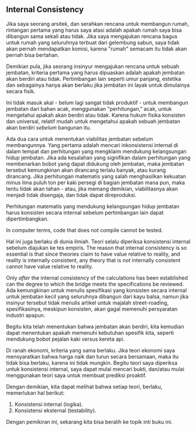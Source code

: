 ## Internal Consistency

Jika saya seorang arsitek, dan serahkan rencana untuk membangun rumah, rintangan pertama yang harus saya atasi adalah apakah rumah saya bisa dibangun sama sekali atau tidak. Jika saya mengajukan rencana bagus untuk rumah yang seluruhnya terbuat dari gelembung sabun, saya tidak akan pernah mendapatkan komisi, karena "rumah" semacam itu tidak akan pernah bisa bertahan.

Demikian pula, jika seorang insinyur mengajukan rencana untuk sebuah jembatan, kriteria pertama yang harus dipuaskan adalah apakah jembatan akan berdiri atau tidak. Pertimbangan lain seperti umur panjang, estetika dan sebagainya hanya akan berlaku jika jembatan ini layak untuk dimulainya secara fisik.

Ini tidak masuk akal - belum lagi sangat tidak produktif - untuk membangun jembatan dari bahan acak, menggunakan "perhitungan," acak, untuk mengetahui apakah akan berdiri atau tidak. Karena hukum fisika konsisten dan universal, relatif mudah untuk mengetahui apakah sebuah jembatan akan berdiri *sebelum* bangunan itu.

Ada dua cara untuk menentukan viabilitas jembatan sebelum membangunnya. Yang pertama adalah mencari inkonsistensi internal di dalam tempat dan perhitungan yang mengklaim mendukung kelangsungan hidup jembatan. Jika ada kesalahan yang signifikan dalam perhitungan yang membenarkan bobot yang dapat didukung oleh jembatan, maka jembatan tersebut kemungkinan akan dirancang terlalu banyak, atau kurang dirancang. Jika perhitungan matematis yang salah menghasilkan kekuatan minus lima puluh ton per kaki persegi di bagian jembatan mana pun, maka tentu tidak akan tahan - atau, jika memang demikian, viabilitasnya akan menjadi tidak disengaja, dan tidak dapat direproduksi.

Perhitungan matematis yang mendukung kelangsungan hidup jembatan harus konsisten secara internal sebelum pertimbangan lain dapat dipertimbangkan.

In computer terms, code that does not compile cannot be tested.

Hal ini juga berlaku di dunia ilmiah. Teori selalu diperiksa konsistensi internal sebelum diajukan ke tes empiris. The reason that internal consistency is so essential is that since theories claim to have value relative to reality, and reality is internally consistent, any theory that is *not* internally consistent cannot have value relative to reality.

Only *after* the internal consistency of the calculations has been established can the degree to which the bridge meets the specifications be reviewed. Ada kemungkinan untuk menulis spesifikasi yang konsisten secara internal untuk jembatan kecil yang seluruhnya dibangun dari kayu balsa, namun jika insinyur tersebut tidak menulis artikel untuk majalah street-roading, spesifikasinya, meskipun konsisten, akan gagal memenuhi persyaratan industri apapun.

Begitu kita telah menentukan bahwa jembatan akan berdiri, kita kemudian dapat menentukan apakah memenuhi kebutuhan spesifik kita, seperti mendukung bobot pejalan kaki versus kereta api.

Di ranah ekonomi, kriteria yang sama berlaku. Jika teori ekonomi saya mensyaratkan bahwa harga naik dan turun secara bersamaan, maka itu tidak bisa berlaku, karena ini tidak mungkin. Begitu teori saya diperiksa untuk konsistensi internal, saya dapat mulai mencari bukti, dan/atau mulai menggunakan teori saya untuk membuat prediksi proaktif.

Dengan demikian, kita dapat melihat bahwa setiap teori, berlaku, memerlukan hal berikut:

1. Konsistensi internal (logika).
2. Konsistensi eksternal (testability).

Dengan pemikiran ini, sekarang kita bisa beralih ke topik inti buku ini.